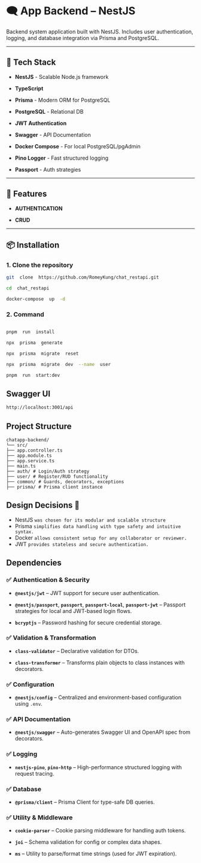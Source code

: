 
  

# 🗨️ App Backend – NestJS

  

  

Backend system application built with NestJS. Includes user authentication, logging, and database integration via Prisma and PostgreSQL.

  

  

---

  

  

## 🚀 Tech Stack

  

  

-  **NestJS** - Scalable Node.js framework

  

-  **TypeScript**

  

-  **Prisma** - Modern ORM for PostgreSQL

  

-  **PostgreSQL** - Relational DB

  

-  **JWT Authentication**

  

-  **Swagger** - API Documentation

  

-  **Docker Compose** - For local PostgreSQL/pgAdmin

  

-  **Pino Logger** - Fast structured logging

  

-  **Passport** - Auth strategies

  

  

---

  

  

## 🚀 Features

  

  

-  **AUTHENTICATION**

  

-  **CRUD**

  

---

  

  

## 📦 Installation

  

  

### 1. Clone the repository

  

```bash
git  clone  https://github.com/RomeyKung/chat_restapi.git

cd  chat_restapi

docker-compose  up  -d
```

  

### 2. Command


```bash

pnpm  run  install

npx  prisma  generate

npx  prisma  migrate  reset

npx  prisma  migrate  dev  --name  user

pnpm  run  start:dev

```

  

## Swagger  UI
```bash
http://localhost:3001/api
```

## Project Structure 

    chatapp-backend/
    └── src/
    ├── app.controller.ts
    ├── app.module.ts
    ├── app.service.ts
    ├── main.ts
    ├── auth/ # Login/Auth strategy
    ├── user/ # Register/RUD functionality
    ├── common/ # Guards, decorators, exceptions
    ├── prisma/ # Prisma client instance

  

## Design Decisions 🎯

- NestJS `was chosen for its modular and scalable structure`
- Prisma `simplifies data handling with type safety and intuitive syntax.`
- Docker `allows consistent setup for any collaborator or reviewer. `
- JWT `provides stateless and secure authentication.`

## Dependencies
### ✅ Authentication & Security

-   **`@nestjs/jwt`** – JWT support for secure user authentication.
    
-   **`@nestjs/passport`**, **`passport`**, **`passport-local`**, **`passport-jwt`** – Passport strategies for local and JWT-based login flows.
    
-   **`bcryptjs`** – Password hashing for secure credential storage.
    

### ✅ Validation & Transformation

-   **`class-validator`** – Declarative validation for DTOs.
    
-   **`class-transformer`** – Transforms plain objects to class instances with decorators.
    

### ✅ Configuration

-   **`@nestjs/config`** – Centralized and environment-based configuration using `.env`.
    

### ✅ API Documentation

-   **`@nestjs/swagger`** – Auto-generates Swagger UI and OpenAPI spec from decorators.
    

### ✅ Logging

-   **`nestjs-pino`**, **`pino-http`** – High-performance structured logging with request tracing.
    

### ✅ Database

-   **`@prisma/client`** – Prisma Client for type-safe DB queries.
    

### ✅ Utility & Middleware

-   **`cookie-parser`** – Cookie parsing middleware for handling auth tokens.
    
-   **`joi`** – Schema validation for config or complex data shapes.
    
-   **`ms`** – Utility to parse/format time strings (used for JWT expiration).
